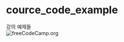 # cource_code_example

강의 예제들 <br/>
![freeCodeCamp.org](https://www.youtube.com/c/Freecodecamp) <br/>
